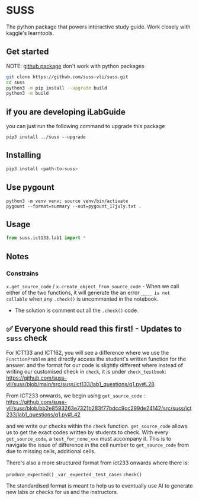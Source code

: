 # SUSS 

The python package that powers interactive study guide. Work closely with kaggle's learntools.


## Get started

NOTE: [github package](https://docs.github.com/en/packages) don't work with python packages

```bash
git clone https://github.com/suss-vli/suss.git
cd suss
python3 -m pip install --upgrade build
python3 -m build
```

## if you are developing iLabGuide

you can just run the following command to upgrade this package

```
pip3 install ../suss --upgrade
```

## Installing

```bash
pip3 install <path-to-suss>
```

## Use pygount 

```
python3 -m venv venv; source venv/bin/activate
pygount --format=summary --out=pygount_17july.txt . 
```

## Usage

```python
from suss.ict133.lab1 import *
```
                   
## Notes

### Constrains
`x.get_source_code` / `x.create_object_from_source_code` - When we call either of the two functions, it will generate the an error `____ is not callable` when any `.check()` is uncommented in the notebook.

- The solution is comment out all the `.check()` code.


## ✅ Everyone should read this first! - Updates to `suss` check

 For ICT133 and ICT162, you will see a difference where we use the `FunctionProblem` and directly access the student's written function for the answer. and the format for our code is slightly different where instead of writing our customised check in `check`, it is under `check_testbook`: https://github.com/suss-vli/suss/blob/main/src/suss/ict133/lab1_questions/q1.py#L28

From ICT233 onwards, we begin using `get_source_code` : https://github.com/suss-vli/suss/blob/bb2e8593263e7321b283f77bdcc9cc299de24142/src/suss/ict233/lab1_questions/q1.py#L42

and we write our checks within the `check` function. `get_source_code` allows us to get the exact codes written by students to check.
With every `get_source_code`, a `test_for_none_xxx` must accompany it. This is to navigate the issue of difference in the cell number to `get_source_code` from due to missing cells, additional cells.

There's also a more structured format from ict233 onwards where there is:

`produce_expected()`
`_var`
`_expected`
`_test_cases`
`check()`

The standardised format is meant to help us to eventually use AI to generate new labs or checks for us and the instructors.
